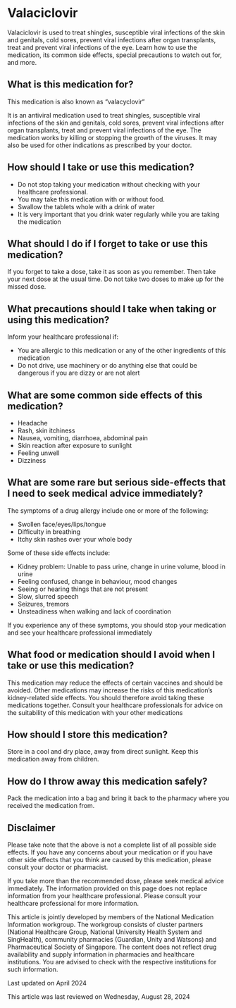 # Valaciclovir

Valaciclovir is used to treat shingles, susceptible viral infections of the skin and genitals, cold sores, prevent viral infections after organ transplants, treat and prevent viral infections of the eye. Learn how to use the medication, its common side effects, special precautions to watch out for, and more.

What is this medication for?
----------------------------

This medication is also known as “valacyclovir“

It is an antiviral medication used to treat shingles, susceptible viral infections of the skin and genitals, cold sores, prevent viral infections after organ transplants, treat and prevent viral infections of the eye. The medication works by killing or stopping the growth of the viruses. It may also be used for other indications as prescribed by your doctor.

How should I take or use this medication?
-----------------------------------------

* Do not stop taking your medication without checking with your healthcare professional.
* You may take this medication with or without food.
* Swallow the tablets whole with a drink of water
* It is very important that you drink water regularly while you are taking the medication

What should I do if I forget to take or use this medication?
------------------------------------------------------------

If you forget to take a dose, take it as soon as you remember. Then take your next dose at the usual time. Do not take two doses to make up for the missed dose.

What precautions should I take when taking or using this medication?
--------------------------------------------------------------------

Inform your healthcare professional if:

* You are allergic to this medication or any of the other ingredients of this medication
* Do not drive, use machinery or do anything else that could be dangerous if you are dizzy or are not alert

What are some common side effects of this medication?
-----------------------------------------------------

* Headache
* Rash, skin itchiness
* Nausea, vomiting, diarrhoea, abdominal pain
* Skin reaction after exposure to sunlight
* Feeling unwell
* Dizziness

What are some rare but serious side-effects that I need to seek medical advice immediately?
-------------------------------------------------------------------------------------------

The symptoms of a drug allergy include one or more of the following:

* Swollen face/eyes/lips/tongue
* Difficulty in breathing
* Itchy skin rashes over your whole body

Some of these side effects include:

* Kidney problem: Unable to pass urine, change in urine volume, blood in urine
* Feeling confused, change in behaviour, mood changes
* Seeing or hearing things that are not present
* Slow, slurred speech
* Seizures, tremors
* Unsteadiness when walking and lack of coordination

If you experience any of these symptoms, you should stop your medication and see your healthcare professional immediately

What food or medication should I avoid when I take or use this medication?
--------------------------------------------------------------------------

This medication may reduce the effects of certain vaccines and should be avoided. Other medications may increase the risks of this medication’s kidney-related side effects. You should therefore avoid taking these medications together. Consult your healthcare professionals for advice on the suitability of this medication with your other medications

How should I store this medication?
-----------------------------------

Store in a cool and dry place, away from direct sunlight. Keep this medication away from children.

How do I throw away this medication safely?
-------------------------------------------

Pack the medication into a bag and bring it back to the pharmacy where you received the medication from.

Disclaimer
----------

Please take note that the above is not a complete list of all possible side effects. If you have any concerns about your medication or if you have other side effects that you think are caused by this medication, please consult your doctor or pharmacist.

If you take more than the recommended dose, please seek medical advice immediately. The information provided on this page does not replace information from your healthcare professional. Please consult your healthcare professional for more information.

This article is jointly developed by members of the National Medication Information workgroup. The workgroup consists of cluster partners (National Healthcare Group, National University Health System and SingHealth), community pharmacies (Guardian, Unity and Watsons) and Pharmaceutical Society of Singapore. The content does not reflect drug availability and supply information in pharmacies and healthcare institutions. You are advised to check with the respective institutions for such information.

Last updated on April 2024

This article was last reviewed on
Wednesday, August 28, 2024